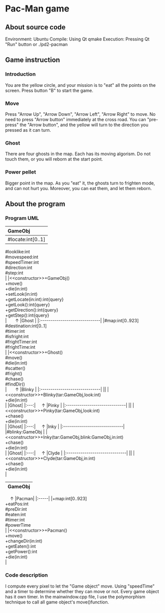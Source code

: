 # Pac-Man game
## About source code
Environment: Ubuntu
Compile: Using Qt qmake
Execution: Pressing Qt "Run" button
    or 
    ./pd2-pacman
## Game instruction
### Introduction
You are the yellow circle, and your mission is to "eat" all the points on the screen. Press button "B" to start the game.
### Move
Press "Arrow Up", "Arrow Down", "Arrow Left", "Arrow Right" to move.
No need to press "Arrow button" immediately at the cross road. You can "pre-press" the "Arrow button", and the yellow will turn to the direction you pressed as it can turn.
### Ghost
There are four ghosts in the map. Each has its moving algorism. Do not touch them, or you will reborn at the start point.
### Power pellet
Bigger point in the map. As you "eat" it, the ghosts turn to frighten mode, and can not hurt you. Moreover, you can eat them, and let them reborn.
## About the program
### Program UML
|GameObj                        |
|:------------------------------|
|#locate:int[0..1]<br>
#looklike:int<br>
#movespeed:int<br>
#speedTimer:int<br>
#direction:int<br>
#step:int<br>                   |
|<\<constructor>>+GameObj()<br>
+move()<br>
+die(in:int)<br>
+setLook(in:int)<br>
+getLocate(in:int):int{query}<br>
+getLook():int{query}<br>
+getDirection():int{query}<br>
+getStep():int{query}<br>       |
&nbsp; &nbsp; &nbsp; &#8593;
|Ghost                          |
|:------------------------------|
|#map:int[0..923]<br>
#destination:int[0..1]<br>
#timer:int<br>
#isfright:int<br>
#frightTimer:int<br>
#frightTime:int<br>             |
|<\<constructor>>+Ghost()<br>
#move()<br>
#die(in:int)<br>
#scatter()<br>
#fright()<br>
#chase()<br>
#findDir()<br>                  |
&nbsp; &nbsp; &nbsp; &#8593;
|Blinky                         |
|:------------------------------|
||
|<\<constructor>>+Blinky(tar:GameObj,look:int)<br>
+die(in:int)<br>                |
|Ghost|
|:---:|
&nbsp; &nbsp; &#8593;
|Pinky                          |
|:------------------------------|
||
|<\<constructor>>+Pinky(tar:GameObj,look:int)<br>
+chase()<br>
+die(in:int)<br>                |
|Ghost|
|:---:|
&nbsp; &nbsp; &#8593;
|Inky                           |
|:------------------------------|
|#blinky:GameObj                |
|<\<constructor>>+Inky(tar:GameObj,blink:GameObj,in:int)<br>
+chase()<br>
+die(in:int)<br>                |
|Ghost|
|:---:|
&nbsp; &nbsp; &#8593;
|Clyde                          |
|:------------------------------|
||
|<\<constructor>>+Clyde(tar:GameObj,in:int)<br>
+chase()<br>
+die(in:int)<br>                |

|GameObj|
|:-----:|
&nbsp; &nbsp; &#8593;
|Pacman|
|:-----|
|+map:int[0..923]<br>
+eatPos:int<br>
#preDir:int<br>
#eaten:int<br>
#timer:int<br>
#powerTime<br>|
|<\<constructor>>+Pacman()<br>
+move()<br>
+changeDir(in:int)<br>
+getEaten():int<br>
+getPower():int<br>
+die(in:int)<br>|

### Code description
I compute every pixel to let the "Game object" move. Using "speedTime" and a timer to determine whether they can move or not. Every game object has it own timer.
In the mainwindow.cpp file, I use the polymorphism technique to call all game object's move()function.
<font color=ffffff>pixel counting takes a lot of time ><</font>
